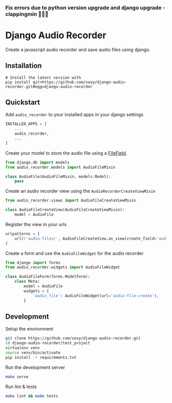 ### Fix errors due to python version upgrade and django upgrade - clappingmin 👏👏👏

# Django Audio Recorder

Create a javascript audio recorder and save audio files using django.

## Installation

```
# Install the latest version with
pip install git+https://github.com/voxy/django-audio-recorder.git#egg=django-audio-recorder
```

## Quickstart

Add `audio_recorder` to your installed apps in your django settings
```python
INSTALLED_APPS = [
    ...
    audio_recorder,
    ...
]
```

Create your model to store the audio file using a [FileField](https://docs.djangoproject.com/en/1.10/ref/models/fields/#filefield). 
```python
from django.db import models
from audio_recorder.models import AudioFileMixin

class AudioFile(AudioFileMixin, models.Model):
    pass
```

Create an audio recorder view using the `AudioRecorderCreateViewMixin`
```python
from audio_recorder.views import AudioFileCreateViewMixin

class AudioFileCreateView(AudioFileCreateViewMixin):
    model = AudioFile
```

Register the view in your urls
```python
urlpatterns = [
    url(r'audio-files/', AudioFileCreateView.as_view(create_field='audio_file'), name='audio-file-create')
]
```

Create a form and use the `AudioFileWidget` for the audio recorder
```python
from django import forms
from audio_recorder.widgets import AudioFileWidget

class AudioFileForm(forms.ModelForm):
    class Meta:
        model = AudioFile
        widgets = {
            'audio_file': AudioFileWidget(url='audio-file-create'),
        }
```

## Development

Setup the environment
```bash
git clone https://github.com/voxy/django-audio-recorder.git
cd django-audio-recorder/test_project
virtualenv venv
source venv/bin/activate
pip install -r requirements.txt
```

Run the development server
```bash
make serve
```

Run lint & tests
```bash
make lint && make tests
```
